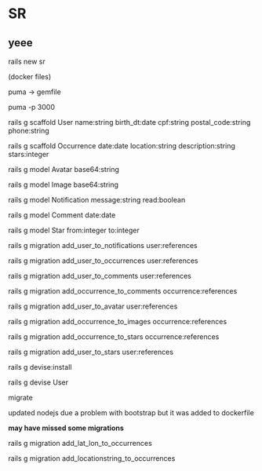 # SR

## yeee

rails new sr

(docker files)

puma -> gemfile

puma -p 3000

rails g scaffold User name:string birth_dt:date cpf:string postal_code:string phone:string

rails g scaffold Occurrence date:date location:string description:string stars:integer

rails g model Avatar base64:string

rails g model Image base64:string

rails g model Notification message:string read:boolean

rails g model Comment date:date

rails g model Star from:integer to:integer


rails g migration add_user_to_notifications user:references

rails g migration add_user_to_occurrences user:references

rails g migration add_user_to_comments user:references

rails g migration add_occurrence_to_comments occurrence:references

rails g migration add_user_to_avatar user:references

rails g migration add_occurrence_to_images occurrence:references

rails g migration add_occurrence_to_stars occurrence:references

rails g migration add_user_to_stars user:references


rails g devise:install

rails g devise User

migrate

updated nodejs due a problem with bootstrap but it was added to dockerfile

__may have missed some migrations__

rails g migration add_lat_lon_to_occurrences

rails g migration add_locationstring_to_occurrences
